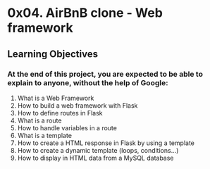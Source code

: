 # 0x04. AirBnB clone - Web framework

## Learning Objectives

### At the end of this project, you are expected to be able to explain to anyone, without the help of Google:

1. What is a Web Framework
2. How to build a web framework with Flask
3. How to define routes in Flask
4. What is a route
5. How to handle variables in a route
6. What is a template
7. How to create a HTML response in Flask by using a template
8. How to create a dynamic template (loops, conditions…)
9. How to display in HTML data from a MySQL database
